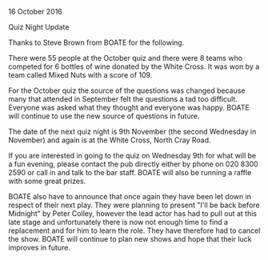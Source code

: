 16 October 2016

Quiz Night Update

Thanks to Steve Brown from BOATE for the following.

There were 55 people at the October quiz and there were 8 teams who competed for 6 bottles of wine donated by the White Cross. It was won by a team called Mixed Nuts with a score of 109.

For the October quiz the source of the questions was changed because many that attended in September felt the questions a tad too difficult. Everyone was asked what they thought and everyone was happy. BOATE will continue to use the new source of questions in future.

The date of the next quiz night is 9th November (the second Wednesday in November) and again is at the White Cross, North Cray Road.

If you are interested in going to the quiz on Wednesday 9th for what will be a fun evening, please contact the pub directly either by phone on 020 8300 2590 or call in and talk to the bar staff. BOATE will also be running a raffle with some great prizes.

BOATE also have to announce that once again they have been let down in respect of their next play. They were planning to present "I'll be back before Midnight" by Peter Colley, however the lead actor has had to pull out at this late stage and unfortunately there is now not enough time to find a replacement and for him to learn the role. They have therefore had to cancel the show. BOATE will continue to plan new shows and hope that their luck improves in future.
